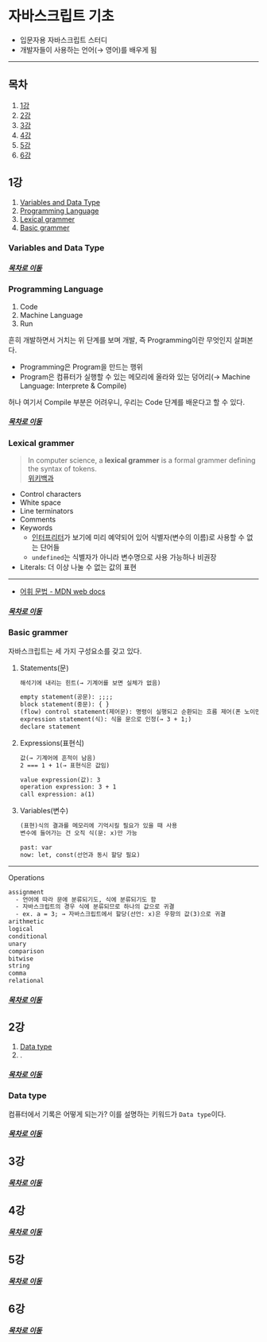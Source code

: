 자바스크립트 기초
=====
* 입문자용 자바스크립트 스터디
* 개발자들이 사용하는 언어(→ 영어)를 배우게 됨
- - -
## 목차
1. [1강](#1강)
2. [2강](#2강)
3. [3강](#3강)
4. [4강](#4강)
5. [5강](#5강)
6. [6강](#6강)

## 1강
1. [Variables and Data Type](#Variables-and-Data-Type)
2. [Programming Language](#Programming-Language)
3. [Lexical grammer](#Lexical-grammer)
4. [Basic grammer](#Basic-grammer)

### Variables and Data Type

##### [목차로 이동](#목차)

### Programming Language
1. Code
2. Machine Language
3. Run

흔히 개발하면서 거치는 위 단계를 보며 개발, 즉 Programming이란 무엇인지 살펴본다.

* Programming은 Program을 만드는 행위
* Program은 컴퓨터가 실행할 수 있는 메모리에 올라와 있는 덩어리(→ Machine Language: Interprete & Compile)

허나 여기서 Compile 부분은 어려우니, 우리는 Code 단계를 배운다고 할 수 있다.

##### [목차로 이동](#목차)

### Lexical grammer
> In computer science, a **lexical grammer** is a formal grammer defining the syntax of tokens.  
> [위키백과](https://en.wikipedia.org/wiki/Lexical_grammar)

* Control characters
* White space
* Line terminators
* Comments
* Keywords
	* [인터프리터](https://ko.wikipedia.org/wiki/%EC%9D%B8%ED%84%B0%ED%94%84%EB%A6%AC%ED%84%B0)가 보기에 미리 예약되어 있어 식별자(변수의 이름)로 사용할 수 없는 단어들
	* `undefined`는 식별자가 아니라 변수명으로 사용 가능하나 비권장
* Literals: 더 이상 나눌 수 없는 값의 표현

- - -
* [어휘 문법 - MDN web docs](https://developer.mozilla.org/ko/docs/Web/JavaScript/Reference/Lexical_grammar)

##### [목차로 이동](#목차)

### Basic grammer
자바스크립트는 세 가지 구성요소를 갖고 있다.

1. Statements(문)  
	```txt
	해석기에 내리는 힌트(→ 기계어를 보면 실체가 없음)
	
	empty statement(공문): ;;;;
	block statement(중문): { }
	(flow) control statement(제어문): 명령이 실행되고 순환되는 흐름 제어(폰 노이만 머신)
	expression statement(식): 식을 문으로 인정(→ 3 + 1;)
	declare statement
	```
2. Expressions(표현식)  
	```txt
	값(→ 기계어에 흔적이 남음)
	2 === 1 + 1(→ 표현식은 값임)
	
	value expression(값): 3
	operation expression: 3 + 1
	call expression: a(1)
	```
3. Variables(변수)  
	```txt
	(표현)식의 결과를 메모리에 기억시킬 필요가 있을 때 사용
	변수에 들어가는 건 오직 식(문: x)만 가능
	
	past: var
	now: let, const(선언과 동시 할당 필요)
	```

- - -
Operations

```txt
assignment
  - 언어에 따라 문에 분류되기도, 식에 분류되기도 함
  - 자바스크립트의 경우 식에 분류되므로 하나의 값으로 귀결
  - ex. a = 3; → 자바스크립트에서 할당(선언: x)은 우항의 값(3)으로 귀결
arithmetic
logical
conditional
unary
comparison
bitwise
string
comma
relational
```

##### [목차로 이동](#목차)

## 2강
1. [Data type](#Data-type)
2. .


##### [목차로 이동](#목차)

### Data type
컴퓨터에서 기록은 어떻게 되는가? 이를 설명하는 키워드가 `Data type`이다.

##### [목차로 이동](#목차)

## 3강

##### [목차로 이동](#목차)

## 4강

##### [목차로 이동](#목차)

## 5강

##### [목차로 이동](#목차)

## 6강

##### [목차로 이동](#목차)